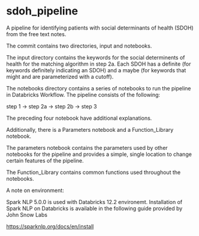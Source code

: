 # sdoh_pipeline
A pipeline for identifying patients with social determinants of health (SDOH) from the free text notes.

The commit contains two directories, input and notebooks.

The input directory contains the keywords for the social determinents of health for the matching algorithm in step 2a. Each SDOH has a definite (for keywords definitely indicating an SDOH) and a maybe (for keywords that might and are parameterized with a cutoff).

The notebooks directory contains a series of notebooks to run the pipeline in Databricks Workflow. The pipeline consists of the following:

step 1 -> step 2a -> step 2b -> step 3

The preceding four notebook have additional explanations. 

Additionally, there is a Parameters notebook and a Function_Library notebook.

The parameters notebook contains the parameters used by other notebooks for the pipeline and provides a simple, single location to change certain features of the pipeline.

The Function_Library contains common functions used throughout the notebooks.

A note on environment:

Spark NLP 5.0.0 is used with Databricks 12.2 environemt. Installation of Spark NLP on Databricks is available in the following guide provided by John Snow Labs

https://sparknlp.org/docs/en/install
